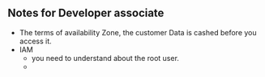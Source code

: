 ## Notes for Developer associate
- The terms of availability Zone, the customer Data is cashed before you access it.
- IAM 
    - you need to understand about the root user.
    - 